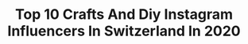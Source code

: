 ---
title: Top 10 Crafts And Diy Instagram Influencers In Switzerland In 2020
description: >-
  Find top crafts and diy Instagram influencers in Switzerland in 2020. Most popular hashtags: #craft #photography #staystrong #stayhome.
platform: Instagram
profiles:
  - username: "taucherli_chocolate"
    fullname: >-
      Taucherli
    location: "Switzerland"
    followers: 16407
    engagement: 507
    commentsToLikes: 0.092324
    id: ck15sspo2emvm0i1940f8lweo
    verified: false
    hashtags: "#fineflavour, #seedtobar, #chocoa, #smallbusiness"
  - username: "homestylepassion"
    fullname: >-
      denise
    location: "Switzerland"
    followers: 26369
    engagement: 331
    commentsToLikes: 0.084349
    id: ck0tzyoujs1650i19i7u61rzo
    verified: false
    hashtags: "#tabledecor, #bathroomdecor, #pictureoftheday, #vasen"
  - username: "marlenessweetthings"
    fullname: >-
      Marlene - schweizer Foodblog
    location: "Switzerland"
    followers: 7582
    engagement: 580
    commentsToLikes: 0.250350
    id: ck9wolngf5noi0j78kb0tkcqa
    verified: false
    hashtags: "#thurgau, #focaccia, #soulfood, #marmelade"
  - username: "quentindecaillet"
    fullname: >-
      Quentin Decaillet Photographer
    location: "Switzerland"
    followers: 23618
    engagement: 284
    commentsToLikes: 0.022027
    id: ck5pydesfvh5p0i119ygd47nm
    verified: false
    hashtags: "#wetnwildbeauty, #litemotiv120, #craft, #lightingsetup"
  - username: "sachafreyja"
    fullname: >-
      S Λ C H Λ ☾ F R E Y J Λ
    location: "Switzerland"
    followers: 38317
    engagement: 669
    commentsToLikes: 0.015840
    id: ck8tba2uduvn90j78oyb0h78e
    verified: false
    hashtags: "#darkart, #greedy, #happywitch, #green"
  - username: "celine_lavieboheme"
    fullname: >-
      Céline Perret
    location: "Switzerland"
    followers: 17815
    engagement: 258
    commentsToLikes: 0.066376
    id: ck9wd3j07dwsf0j788ypawjk6
    verified: false
    hashtags: "#decoavantapres, #astucedeco, #gift, #bohemianbride"
  - username: "ashworthchris"
    fullname: >-
      Chris Ashworth
    location: "Switzerland"
    followers: 67718
    engagement: 282
    commentsToLikes: 0.013609
    id: ck13a3hd3og160i19ahjfbyax
    verified: false
    hashtags: "#yellow, #karmapolice, #ledzeppelin, #birthday"
  - username: "jojoula"
    fullname: >-
      ⋒ j o s e p h i n e ⋒
    location: "Switzerland"
    followers: 15930
    engagement: 300
    commentsToLikes: 0.043222
    id: ck0tt92h41ohq0i19furu90p0
    verified: false
    hashtags: "#officer, #growingup, #oldbutgold, #babygap"
  - username: "slavia_karlen"
    fullname: >-
      Slavia Karlen
    location: "Switzerland"
    followers: 33528
    engagement: 420
    commentsToLikes: 0.088774
    id: ck15u6q7alol00i19zder1ye4
    verified: false
    hashtags: "#wellen, #olaplex, #enjoythesun, #roteskleid"
  - username: "familie_putzer"
    fullname: >-
      Sonja 👧🏻 & ihre kleine Family
    location: "Switzerland"
    followers: 17707
    engagement: 567
    commentsToLikes: 0.118719
    id: ck0w5o54s4lzs0i19763ip2pf
    verified: false
    hashtags: "#familienzitate, #vermissung, #lumi4kids, #doglove"
---